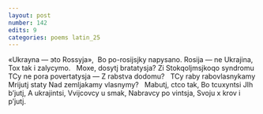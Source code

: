 ```yaml
---
layout: post
number: 142
edits: 9
categories: poems latin_25
---
```


«Ukrayna — эto Rossyja», 
Bo po-rosijsjky napysano. 
Rosija — ne Ukrajina,
Tox tak i zalycymo.
 
Moxe, dosytj bratatysja?
Zi Stokqoljmsjkoqo syndromu
TCy ne pora povertatysja —
Z rabstva dodomu?
 
TCy raby rabovlasnykamy
Mrijutj staty
Nad zemljakamy vlasnymy?
 
Mabutj, ctco tak, 
Bo tcuxyntsi 
JIh b’jutj, 
A ukrajintsi, 
Vvijcovcy u smak,
Nabravcy po vintsja, 
Svoju x krov i p’jutj.
